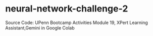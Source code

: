 # neural-network-challenge-2
Source Code: UPenn Bootcamp Activities Module 19, XPert Learning Assistant,Gemini in Google Colab 
